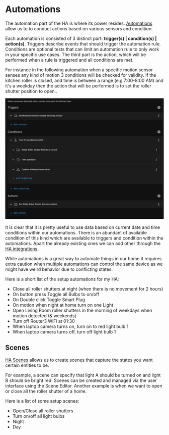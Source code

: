 # Automations

The automation part of the HA is where its power resides. [Automations](https://www.home-assistant.io/docs/automation/basics/) allow us to to conduct actions based on various sensors and condition. 

Each automation is consisted of 3 distinct part: **trigger(s) | condition(s) | action(s)**. Triggers describe events that should trigger the automation rule. Conditions are optional tests that can limit an automation rule to only work in your specific use cases. The third part is the action, which will be performed when a rule is triggered and all conditions are met.

For instance in the following automation when a specific motion sensor senses any kind of motion 3 conditions will be checked for validity. If the kitchen roller is closed, and time is between a range (e.g 7:00-8:00 AM) and it's a weekday then the action that will be performed is to set the roller shutter position to open.. 

![Roller-Shutters-Automation](./images/roller-shutters.png)

It is clear that it is pretty useful to use data based on current date and time conditions within our automations. There is an abundant of available condition of this kind which are available to triggers and condition within the automations. 
Apart the already existing ones we can add other through the [HA integrations](https://www.home-assistant.io/integrations). 

While automations is a great way to automate things in our home it requires extra caution when multiple automations can control the same device as we might have weird behavior due to conflicting states.

Here is a short list of the setup automations for my HA:
* Close all roller shutters at night (when there is no movement for 2 hours)
* On button press Toggle all Bulbs to on/off
* On Double click Toggle Smart Plug
* On motion when night at home turn on one Light
* Open Living Room roller shutters in the morning of weekdays when motion detected (& weekends)
* Turn off Router3 WiFi at 01:30
* When laptop camera turns on, turn on to red light bulb 1
* When laptop camera turns off, turn off light bulb 1

## Scenes

[HA Scenes](https://www.home-assistant.io/integrations/scene/) allows us to create scenes that capture the states you want certain entities to be. 

For example, a scene can specify that light A should be turned on and light B should be bright red. Scenes can be created and managed via the user interface using the Scene Editor. Another example is when we want to open or close all the roller shutter of a home.

Here is a list of some setup scenes:
* Open/Close all roller shutters
* Turn on/off all light bulbs
* Night
* Day
